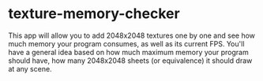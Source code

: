 # texture-memory-checker

This app will allow you to add 2048x2048 textures one by one and see how much memory your program consumes, as well as its current FPS. You'll have a general idea based on how much maximum memory your program should have, how many 2048x2048 sheets (or equivalence) it should draw at any scene.
